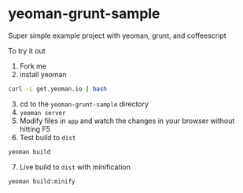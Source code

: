 yeoman-grunt-sample
===================

Super simple example project with yeoman, grunt, and coffeescript

To try it out

1. Fork me
2. install yeoman
```bash
curl -L get.yeoman.io | bash
```
3. cd to the `yeoman-grunt-sample` directory
4. `yeoman server`
5. Modify files in `app` and watch the changes in your browser without hitting F5
6. Test build to `dist`  
```bash
yeoman build
```
7. Live build to `dist` with minification
```bash
yeoman build:minify
```
